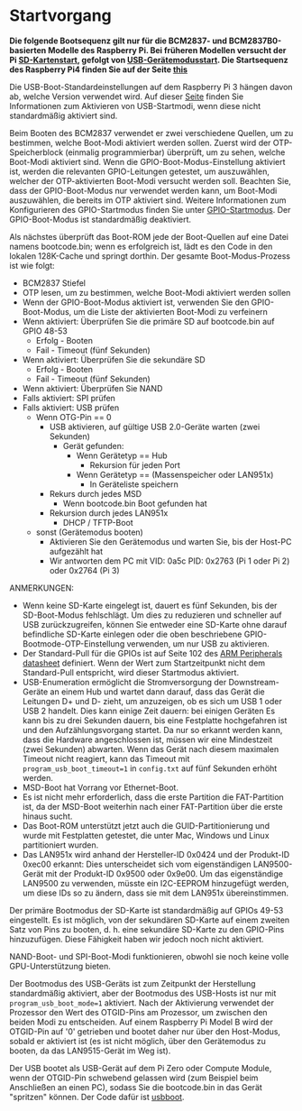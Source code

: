 # Startvorgang

**Die folgende Bootsequenz gilt nur für die BCM2837- und BCM2837B0-basierten Modelle des Raspberry Pi. Bei früheren Modellen versucht der Pi [SD-Kartenstart](sdcard.md), gefolgt von [USB-Gerätemodusstart](device.md). Die Startsequenz des Raspberry Pi4 finden Sie auf der Seite [this](bootflow_2711.md)**

Die USB-Boot-Standardeinstellungen auf dem Raspberry Pi 3 hängen davon ab, welche Version verwendet wird. Auf dieser [Seite](./msd.md) finden Sie Informationen zum Aktivieren von USB-Startmodi, wenn diese nicht standardmäßig aktiviert sind.

Beim Booten des BCM2837 verwendet er zwei verschiedene Quellen, um zu bestimmen, welche Boot-Modi aktiviert werden sollen. Zuerst wird der OTP-Speicherblock (einmalig programmierbar) überprüft, um zu sehen, welche Boot-Modi aktiviert sind. Wenn die GPIO-Boot-Modus-Einstellung aktiviert ist, werden die relevanten GPIO-Leitungen getestet, um auszuwählen, welcher der OTP-aktivierten Boot-Modi versucht werden soll. Beachten Sie, dass der GPIO-Boot-Modus nur verwendet werden kann, um Boot-Modi auszuwählen, die bereits im OTP aktiviert sind. Weitere Informationen zum Konfigurieren des GPIO-Startmodus finden Sie unter [GPIO-Startmodus](gpio.md). Der GPIO-Boot-Modus ist standardmäßig deaktiviert.

Als nächstes überprüft das Boot-ROM jede der Boot-Quellen auf eine Datei namens bootcode.bin; wenn es erfolgreich ist, lädt es den Code in den lokalen 128K-Cache und springt dorthin. Der gesamte Boot-Modus-Prozess ist wie folgt:

* BCM2837 Stiefel
* OTP lesen, um zu bestimmen, welche Boot-Modi aktiviert werden sollen
* Wenn der GPIO-Boot-Modus aktiviert ist, verwenden Sie den GPIO-Boot-Modus, um die Liste der aktivierten Boot-Modi zu verfeinern
* Wenn aktiviert: Überprüfen Sie die primäre SD auf bootcode.bin auf GPIO 48-53
    * Erfolg - Booten
    * Fail - Timeout (fünf Sekunden)
* Wenn aktiviert: Überprüfen Sie die sekundäre SD
    * Erfolg - Booten
    * Fail - Timeout (fünf Sekunden)
* Wenn aktiviert: Überprüfen Sie NAND
* Falls aktiviert: SPI prüfen
* Falls aktiviert: USB prüfen
    * Wenn OTG-Pin == 0
        * USB aktivieren, auf gültige USB 2.0-Geräte warten (zwei Sekunden)
            * Gerät gefunden:
                * Wenn Gerätetyp == Hub
                    * Rekursion für jeden Port
                * Wenn Gerätetyp == (Massenspeicher oder LAN951x)
                    * In Geräteliste speichern
        * Rekurs durch jedes MSD
            * Wenn bootcode.bin Boot gefunden hat
        * Rekursion durch jedes LAN951x
            * DHCP / TFTP-Boot
    * sonst (Gerätemodus booten)
        * Aktivieren Sie den Gerätemodus und warten Sie, bis der Host-PC aufgezählt hat
        * Wir antworten dem PC mit VID: 0a5c PID: 0x2763 (Pi 1 oder Pi 2) oder 0x2764 (Pi 3)

ANMERKUNGEN:

* Wenn keine SD-Karte eingelegt ist, dauert es fünf Sekunden, bis der SD-Boot-Modus fehlschlägt. Um dies zu reduzieren und schneller auf USB zurückzugreifen, können Sie entweder eine SD-Karte ohne darauf befindliche SD-Karte einlegen oder die oben beschriebene GPIO-Bootmode-OTP-Einstellung verwenden, um nur USB zu aktivieren.
* Der Standard-Pull für die GPIOs ist auf Seite 102 des [ARM Peripherals datasheet](../bcm2835/BCM2835-ARM-Peripherals.pdf) definiert. Wenn der Wert zum Startzeitpunkt nicht dem Standard-Pull entspricht, wird dieser Startmodus aktiviert.
* USB-Enumeration ermöglicht die Stromversorgung der Downstream-Geräte an einem Hub und wartet dann darauf, dass das Gerät die Leitungen D+ und D- zieht, um anzuzeigen, ob es sich um USB 1 oder USB 2 handelt. Dies kann einige Zeit dauern: bei einigen Geräten Es kann bis zu drei Sekunden dauern, bis eine Festplatte hochgefahren ist und den Aufzählungsvorgang startet. Da nur so erkannt werden kann, dass die Hardware angeschlossen ist, müssen wir eine Mindestzeit (zwei Sekunden) abwarten. Wenn das Gerät nach diesem maximalen Timeout nicht reagiert, kann das Timeout mit `program_usb_boot_timeout=1` in `config.txt` auf fünf Sekunden erhöht werden.
* MSD-Boot hat Vorrang vor Ethernet-Boot.
* Es ist nicht mehr erforderlich, dass die erste Partition die FAT-Partition ist, da der MSD-Boot weiterhin nach einer FAT-Partition über die erste hinaus sucht.
* Das Boot-ROM unterstützt jetzt auch die GUID-Partitionierung und wurde mit Festplatten getestet, die unter Mac, Windows und Linux partitioniert wurden.
* Das LAN951x wird anhand der Hersteller-ID 0x0424 und der Produkt-ID 0xec00 erkannt: Dies unterscheidet sich vom eigenständigen LAN9500-Gerät mit der Produkt-ID 0x9500 oder 0x9e00. Um das eigenständige LAN9500 ​​zu verwenden, müsste ein I2C-EEPROM hinzugefügt werden, um diese IDs so zu ändern, dass sie mit dem LAN951x übereinstimmen.

Der primäre Bootmodus der SD-Karte ist standardmäßig auf GPIOs 49-53 eingestellt. Es ist möglich, von der sekundären SD-Karte auf einem zweiten Satz von Pins zu booten, d. h. eine sekundäre SD-Karte zu den GPIO-Pins hinzuzufügen. Diese Fähigkeit haben wir jedoch noch nicht aktiviert.

NAND-Boot- und SPI-Boot-Modi funktionieren, obwohl sie noch keine volle GPU-Unterstützung bieten.

Der Bootmodus des USB-Geräts ist zum Zeitpunkt der Herstellung standardmäßig aktiviert, aber der Bootmodus des USB-Hosts ist nur mit `program_usb_boot_mode=1` aktiviert. Nach der Aktivierung verwendet der Prozessor den Wert des OTGID-Pins am Prozessor, um zwischen den beiden Modi zu entscheiden. Auf einem Raspberry Pi Model B wird der OTGID-Pin auf '0' getrieben und bootet daher nur über den Host-Modus, sobald er aktiviert ist (es ist nicht möglich, über den Gerätemodus zu booten, da das LAN9515-Gerät im Weg ist).

Der USB bootet als USB-Gerät auf dem Pi Zero oder Compute Module, wenn der OTGID-Pin schwebend gelassen wird (zum Beispiel beim Anschließen an einen PC), sodass Sie die bootcode.bin in das Gerät "spritzen" können. Der Code dafür ist [usbboot](https://github.com/raspberrypi/usbboot).

